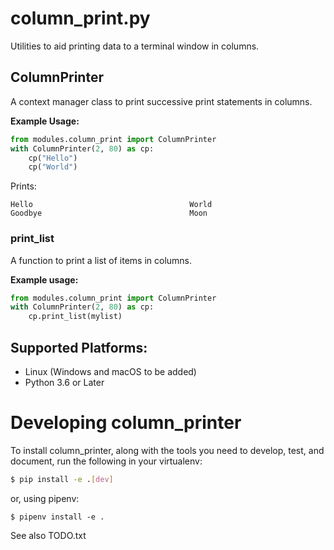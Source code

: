 # column_print.py

Utilities to aid printing data to a terminal window in columns.

## ColumnPrinter

A context manager class to print successive print statements in columns.

**Example Usage:**

```python
from modules.column_print import ColumnPrinter
with ColumnPrinter(2, 80) as cp:
    cp("Hello")
    cp("World")
```

Prints:

```
Hello                                   World
Goodbye                                 Moon
```

### print_list

A function to print a list of items in columns.

**Example usage:**

```python
from modules.column_print import ColumnPrinter
with ColumnPrinter(2, 80) as cp:
    cp.print_list(mylist)
```

## Supported Platforms:

* Linux (Windows and macOS to be added)
* Python 3.6 or Later


# Developing column_printer

To install column_printer, along with the tools you need to develop, test, and
document, run the following in your virtualenv:

```bash
$ pip install -e .[dev]
```

or, using pipenv:

```
$ pipenv install -e .
```

See also TODO.txt
